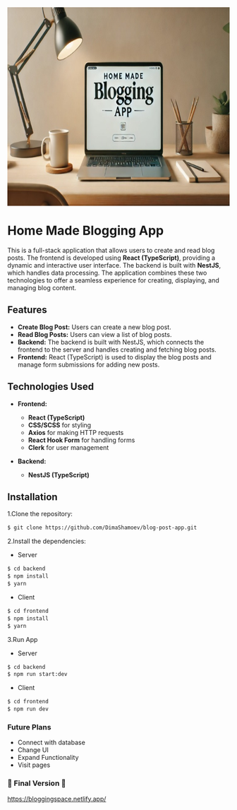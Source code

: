 <div style='display: flex; justify-content: center'>
    <img src='./Frontend/public/blogging-banner.jpg/' height='450' width="100%">
</div>

# Home Made Blogging App
This is a full-stack application that allows users to create and read blog posts. The frontend is developed using **React (TypeScript)**, providing a dynamic and interactive user interface. The backend is built with **NestJS**, which handles data processing. The application combines these two technologies to offer a seamless experience for creating, displaying, and managing blog content.

## Features
- **Create Blog Post:** Users can create a new blog post.
- **Read Blog Posts:** Users can view a list of blog posts.
- **Backend:** The backend is built with NestJS, which connects the frontend to the server and handles creating and fetching blog posts.
- **Frontend:** React (TypeScript) is used to display the blog posts and manage form submissions for adding new posts.

## Technologies Used
- **Frontend:**  
  - **React (TypeScript)**
  - **CSS/SCSS** for styling
  - **Axios** for making HTTP requests
  - **React Hook Form** for handling forms
  - **Clerk** for user management

- **Backend:**  
  - **NestJS (TypeScript)**

## Installation
1.Clone the repository:
```bash
$ git clone https://github.com/DimaShamoev/blog-post-app.git
```

2.Install the dependencies:
- Server
```bash
$ cd backend
$ npm install
$ yarn
```
- Client
```bash
$ cd frontend
$ npm install
$ yarn
```

3.Run App
- Server
```bash
$ cd backend
$ npm run start:dev
```
- Client
```bash
$ cd frontend
$ npm run dev
```

### Future Plans
- Connect with database
- Change UI
- Expand Functionality
- Visit pages

### 🏁 Final Version 🏁
https://bloggingspace.netlify.app/
